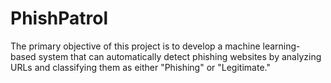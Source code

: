# PhishPatrol
The primary objective of this project is to develop a machine learning-based system that can automatically detect phishing websites by analyzing URLs and classifying them as either "Phishing" or "Legitimate."
